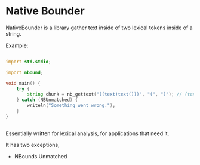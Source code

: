 # Native Bounder

NativeBounder is a library gather text inside of two lexical tokens inside of a string.

Example:

```d

import std.stdio;

import nbound;

void main() {
    try {
        string chunk = nb_gettext("((text)text()))", "(", ")"); // (text)text()
    } catch (NBUnmatched) {
        writeln("Something went wrong.");
    }
}



```

Essentially written for lexical analysis, for applications that need it.

It has two exceptions, 

- NBounds Unmatched